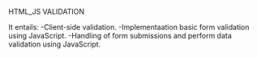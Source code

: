 HTML_JS VALIDATION

It entails:
-Client-side validation.
-Implementaation basic form validation using JavaScript.
-Handling of form submissions and perform data validation using JavaScript.
